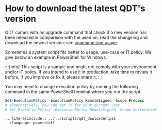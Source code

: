 # How to download the latest QDT's version

QDT comes with an upgrade command that check if a new version has been released in comparison with the used on, read the changelog and download the newest version: see [command-line usage](../usage/cli.md#upgrade-options).

Sometimes a system script fits better to usage, use-case or IT policy. We give below an example in PowerShell for Windows.

:::{info}
This script is a sample and might not comply with your environment and/or IT policy. If you intend to use it in production, take time to review it before. If you improve or fix it, please share it.
:::

You may need to change execution policy by running the following command in the same PowerShell terminal where you run the script:

```powershell
Set-ExecutionPolicy -ExecutionPolicy RemoteSigned -Scope Process
# alternatively, you can set it for your current user
# Set-ExecutionPolicy -ExecutionPolicy RemoteSigned -Scope CurrentUser
```

```{eval-rst}
.. literalinclude:: ../../scripts/qdt_dowloader.ps1
  :language: powershell
```
